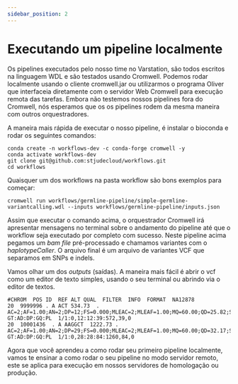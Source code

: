 ```yaml
---
sidebar_position: 2
---
```


# Executando um pipeline localmente

Os pipelines executados pelo nosso time no Varstation, são todos escritos na linguagem WDL e são testados usando Cromwell. Podemos rodar localmente usando o cliente cromwell.jar ou utilizarmos o programa Oliver que interfaceia diretamente com o servidor Web Cromwell para execução remota das tarefas. Embora não testemos nossos pipelines fora do Cromwell, nós esperamos que os os pipelines rodem da mesma maneira com outros orquestradores.

A maneira mais rápida de executar o nosso pipeline, é instalar o bioconda e rodar os seguintes comandos:

```
conda create -n workflows-dev -c conda-forge cromwell -y
conda activate workflows-dev
git clone git@github.com:stjudecloud/workflows.git
cd workflows
```

Quaisquer um dos workflows na pasta workflow são bons exemplos para começar:

```
cromwell run workflows/germline-pipeline/simple-germline-variantcalling.wdl --inputs workflows/germline-pipeline/inputs.json
```

Assim que executar o comando acima, o orquestrador Cromwell irá apresentar mensagens no terminal sobre o andamento do pipeline até que o workflow seja executado por completo com sucesso. Neste pipeline acima pegamos um *bam file* pré-processado e chamamos variantes com o *haplotypeCaller*. O arquivo final é um arquivo de variantes VCF que separamos em SNPs e indels. 

Vamos olhar um dos *outputs* (saídas). A maneira mais fácil é abrir o vcf como um editor de texto simples, usando o seu terminal ou abrindo via o editor de textos.

```
#CHROM  POS ID  REF ALT QUAL  FILTER  INFO  FORMAT  NA12878
20  9999996 . A ACT 534.73  . AC=2;AF=1.00;AN=2;DP=12;FS=0.000;MLEAC=2;MLEAF=1.00;MQ=60.00;QD=25.82;SOR=5.136 GT:AD:DP:GQ:PL  1/1:0,12:12:39:572,39,0
20  10001436  . A AAGGCT  1222.73 . AC=2;AF=1.00;AN=2;DP=29;FS=0.000;MLEAC=2;MLEAF=1.00;MQ=60.00;QD=32.17;SOR=0.836 GT:AD:DP:GQ:PL  1/1:0,28:28:84:1260,84,0
```

Agora que você aprendeu a como rodar seu primeiro pipeline localmente, vamos te ensinar a como rodar o seu pipeline no modo servidor remoto, este se aplica para execução em nossos servidores de homologação ou produção.
